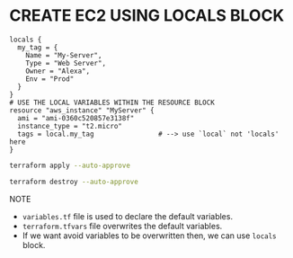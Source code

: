 # CREATE EC2 USING LOCALS BLOCK
```hcl
locals {
  my_tag = {
    Name = "My-Server",
    Type = "Web Server",
    Owner = "Alexa",
    Env = "Prod"
  }
}
# USE THE LOCAL VARIABLES WITHIN THE RESOURCE BLOCK
resource "aws_instance" "MyServer" {
  ami = "ami-0360c520857e3138f"
  instance_type = "t2.micro"
  tags = local.my_tag                # --> use `local` not 'locals' here
}
```

```sh
terraform apply --auto-approve
```
```sh
terraform destroy --auto-approve
```

NOTE
* `variables.tf` file is used to declare the default variables.
* `terraform.tfvars` file overwrites the default variables.
* If we want avoid variables to be overwritten then, we can use `locals` block.
